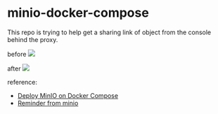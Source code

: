 # minio-docker-compose
This repo is trying to help get a sharing link of object from the console behind the proxy.

before
![](https://github.com/Jordon-Chen/minio-docker-compose/blob/main/docs/before.png?raw=true)

after
![](https://github.com/Jordon-Chen/minio-docker-compose/blob/main/docs/after.png?raw=true)

reference:
- [Deploy MinIO on Docker Compose](https://docs.min.io/docs/deploy-minio-on-docker-compose)
- [Reminder from minio](https://github.com/minio/minio/blob/master/README.md#things-to-consider)
